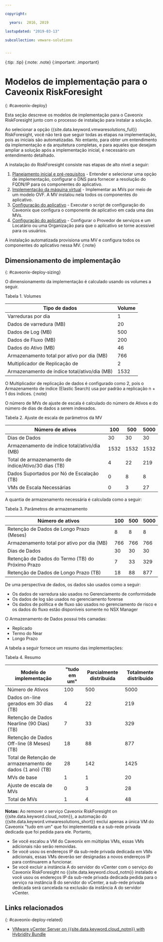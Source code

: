 ```yaml
---

copyright:

  years:  2016, 2019

lastupdated: "2019-03-13"

subcollection: vmware-solutions


---
```


{:tip: .tip}
{:note: .note}
{:important: .important}

# Modelos de implementação para o Caveonix RiskForesight
{: #caveonix-deploy}

Esta seção descreve os modelos de implementação para o Caveonix RiskForesight junto com o processo de instalação para instalar a solução.

Ao selecionar a opção {{site.data.keyword.vmwaresolutions_full}} RiskForesight, você não terá que seguir todas as etapas na implementação, pois as iniciais são automatizadas. No entanto, para obter um entendimento da implementação e da arquitetura completas, e para aqueles que desejam ampliar a solução após a implementação inicial, é necessário um entendimento detalhado.

A instalação do RiskForesight consiste nas etapas de alto nível a seguir:

1. [Planejamento inicial e pré-requisitos](/docs/services/vmwaresolutions/archiref/caveonix?topic=vmware-solutions-caveonix-step1) - Entender e selecionar uma opção de implementação, configurar o DNS para fornecer a resolução do FQDN/IP para os componentes do aplicativo.
2. [Implementação da máquina virtual](/docs/services/vmwaresolutions/archiref/caveonix?topic=vmware-solutions-caveonix-step2) - Implementar as MVs por meio de um modelo OVF. A MV instalou nela todos os componentes do aplicativo.
3. [Configuração do aplicativo](/docs/services/vmwaresolutions/archiref/caveonix?topic=vmware-solutions-caveonix-step3) - Executar o script de configuração do Caveonix que configura o componente de aplicativo em cada uma das MVs.
4. [Configuração do aplicativo](/docs/services/vmwaresolutions/archiref/caveonix?topic=vmware-solutions-caveonix-step4) - Configurar o Provedor de serviços e um Locatário ou uma Organização para que o aplicativo se torne acessível para os usuários.

A instalação automatizada provisiona uma MV e configura todos os componentes do aplicativo nessa MV.
{:note}

## Dimensionamento de implementação
{: #caveonix-deploy-sizing}

O dimensionamento da implementação é calculado usando os volumes a seguir.

Tabela 1. Volumes

|Tipo de dados	|Volume |
|---|---|
|Varreduras por dia	|1 |
|Dados de varredura (MB)	|20 |
|Dados de Log (MB)	|500 |
|Dados de Fluxo (MB)	|200 |
|Dados do Ativo (MB)	|46 |
|Armazenamento total por ativo por dia (MB)	|766 |
|Multiplicador de Replicação de	|2 |
|Armazenamento de índice total/ativo/dia (MB)	|1532 |

O Multiplicador de replicação de dados é configurado como 2, pois o Armazenamento de índice (Elastic Search) usa por padrão a replicação n + 1 dos índices.
{:note}

O número de MVs de ajuste de escala é calculado do número de Ativos e do número de dias de dados a serem indexados.

Tabela 2. Ajuste de escala de parâmetros da MV

|Número de ativos	|100	|500	|5000 |
|---|---|---|---|
|Dias de Dados	|30	|30	|30 |
|Armazenamento de índice total/ativo/dia (MB)	|1532	|1532	|1532 |
|Total de armazenamento de índice/Ativo/30 dias (TB)	|4	|22	|219 |
|Dados Suportados por Nó de Escalação (TB)	|0	|8	|8 |
|VMs de Escala Necessárias	|0	|3	|27 |

A quantia de armazenamento necessária é calculada como a seguir:

Tabela 3. Parâmetros de armazenamento

|Número de ativos	|100	|500	|5000 |
|---|---|---|---|
|Retenção de Dados de Longo Prazo (Meses)	|8	|8	|8 |
|Armazenamento total por ativo por dia (MB)	|766	|766	|766 |
|Dias de Dados	|30	|30	|30 |
|Retenção de Dados do Termo (TB) do Próximo Prazo	|7	|33	|329 |
|Retenção de Dados de Longo Prazo (TB)	|18	|88	|877 |

De uma perspectiva de dados, os dados são usados como a seguir:

-	Os dados de varredura são usados no Gerenciamento de conformidade
-	Os dados de log são usados no gerenciamento forense
-	Os dados de política e de fluxo são usados no gerenciamento de risco e os dados do fluxo estão disponíveis somente no NSX Manager

O Armazenamento de Dados possui três camadas:

-	Replicado
-	Termo do Near
-	Longo Prazo

A tabela a seguir fornece um resumo das implementações:

Tabela 4. Resumo

|Modelo de implementação	|"tudo em um"	|Parcialmente distribuída	|Totalmente distribuído |
|---|---|---|---|
|Número de Ativos	|100	|500	|5000 |
|Dados on-line gerados em 30 dias (TB)	|4	|22	|219 |
|Retenção de Dados Nearline (90 Dias) (TB)	|7	|33	|329 |
|Retenção de Dados Off-line (8 Meses) (TB)	|18	|88	|877 |
|Total de Retenção de armazenamento de dados (1 ano) (TB)	|28	|142	|1425 |
|MVs de base	|1	|1	|20 |
|Ajuste de escala de MVs	|0	|3	|28 |
|Total de MVs	|1	|4	|48 |

**Notas:**
Ao remover o serviço Caveonix RiskForesight on {{site.data.keyword.cloud_notm}}, a automação do {{site.data.keyword.vmwaresolutions_short}} exclui apenas a única VM do Caveonix "tudo em um" que foi implementada e a sub-rede privada dedicada que foi pedida para ele. Portanto,
* Se você escalou a VM do Caveonix em múltiplas VMs, essas VMs adicionais não serão removidas. 
* Se você usou os endereços IP da sub-rede privada dedicada em VMs adicionais, essas VMs deverão ser designadas a novos endereços IP para continuarem a funcionar. 
* Se você excluir a instância A do servidor do vCenter com o serviço do Caveonix RiskForesight no {{site.data.keyword.cloud_notm}} instalado e você usou os endereços IP da sub-rede privada dedicada pedida para o serviço na instância B do servidor do vCenter, a sub-rede privada dedicada será cancelada na exclusão da instância A do servidor vCenter.

## Links relacionados
{: #caveonix-deploy-related}

* [VMware vCenter Server on {{site.data.keyword.cloud_notm}} with Hybridity Bundle](/docs/services/vmwaresolutions/archiref/vcs?topic=vmware-solutions-vcs-hybridity-intro)

